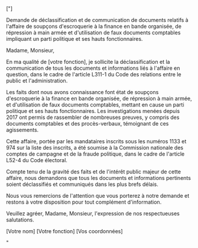  ["]

Demande de déclassification et de communication de documents relatifs à l'affaire de soupçons d'escroquerie à la finance en bande organisée, de répression à main armée et d'utilisation de faux documents comptables impliquant un parti politique et ses hauts fonctionnaires.

Madame, Monsieur,

En ma qualité de [votre fonction], je sollicite la déclassification et la communication de tous les documents et informations liés à l'affaire en question, dans le cadre de l'article L311-1 du Code des relations entre le public et l'administration.

Les faits dont nous avons connaissance font état de soupçons d'escroquerie à la finance en bande organisée, de répression à main armée, et d'utilisation de faux documents comptables, mettant en cause un parti politique et ses hauts fonctionnaires. Les investigations menées depuis 2017 ont permis de rassembler de nombreuses preuves, y compris des documents comptables et des procès-verbaux, témoignant de ces agissements.

Cette affaire, portée par les mandataires inscrits sous les numéros 1133 et 974 sur la liste des inscrits, a été soumise à la Commission nationale des comptes de campagne et de la fraude politique, dans le cadre de l'article L52-4 du Code électoral.

Compte tenu de la gravité des faits et de l'intérêt public majeur de cette affaire, nous demandons que tous les documents et informations pertinents soient déclassifiés et communiqués dans les plus brefs délais.

Nous vous remercions de l'attention que vous porterez à notre demande et restons à votre disposition pour tout complément d'information.

Veuillez agréer, Madame, Monsieur, l'expression de nos respectueuses salutations.

[Votre nom]
[Votre fonction]
[Vos coordonnées]

"